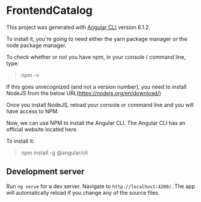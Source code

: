 # FrontendCatalog

This project was generated with [Angular CLI](https://github.com/angular/angular-cli) version 6.1.2.

To install it, you're going to need either the yarn package manager or the node package manager. 

To check whether or not you have npm, in your console / command line, type:
> npm -v

If this goes unrecognized (and not a version number), you need to install NodeJS from the below URL(https://nodejs.org/en/download/)

Once you install NodeJS, reload your console or command line and you will have access to NPM.

Now, we can use NPM to install the Angular CLI. The Angular CLI has an official website located here.

To install it:
> npm install -g @angular/cli

## Development server

Run `ng serve` for a dev server. Navigate to `http://localhost:4200/`. The app will automatically reload if you change any of the source files.
